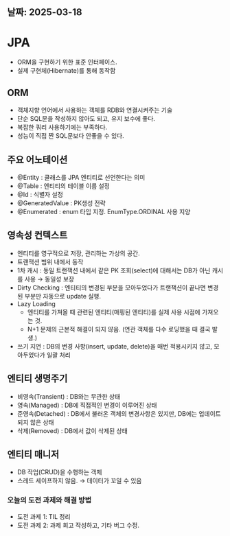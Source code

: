 ## 날짜: 2025-03-18

# JPA

- ORM을 구현하기 위한 표준 인터페이스.
- 실제 구현체(Hibernate)를 통해 동작함

## ORM

- 객체지향 언어에서 사용하는 객체를 RDB와 연결시켜주는 기술
- 단순 SQL문을 작성하지 않아도 되고, 유지 보수에 좋다.
- 복잡한 쿼리 사용하기에는 부족하다.
- 성능이 직접 짠 SQL문보다 안좋을 수 있다.

## 주요 어노테이션

- @Entity : 클래스를 JPA 엔티티로 선언한다는 의미
- @Table : 엔티티의 테이블 이름 설정
- @Id : 식별자 설정
- @GeneratedValue : PK생성 전략
- @Enumerated : enum 타입 지정. EnumType.ORDINAL 사용 지양

## 영속성 컨텍스트

- 엔티티를 영구적으로 저장, 관리하는 가상의 공간.
- 트랜잭션 범위 내에서 동작
- 1차 캐시 : 동일 트랜잭션 내에서 같은 PK 조회(select)에 대해서는 DB가 아닌 캐시를 사용 → 동일성 보장
- Dirty Checking : 엔티티의 변경된 부분을 모아두었다가 트랜잭션이 끝나면 변경된 부분만 자동으로 update 실행.
- Lazy Loading
    - 엔티티를 가져올 때 관련된 엔티티(매핑된 엔티티)를 실제 사용 시점에 가져오는 것.
    - N+1 문제의 근본적 해결이 되지 않음. (연관 객체를 다수 로딩했을 때 결국 발생.)
- 쓰기 지연 : DB의 변경 사항(insert, update, delete)을 매번 적용시키지 않고, 모아두었다가 일괄 처리

## 엔티티 생명주기

- 비영속(Transient) : DB와는 무관한 상태
- 영속(Managed) : DB에 직접적인 변경이 이루어진 상태
- 준영속(Detached) : DB에서 불러온 객체의 변경사항은 있지만, DB에는 업데이트되지 않은 상태
- 삭제(Removed) : DB에서 값이 삭제된 상태

## 엔티티 매니저

- DB 작업(CRUD)을 수행하는 객체
- 스레드 세이프하지 않음. → 데이터가 꼬일 수 있음

### 오늘의 도전 과제와 해결 방법
- 도전 과제 1: TIL 정리
- 도전 과제 2: 과제 회고 작성하고, 기타 버그 수정.